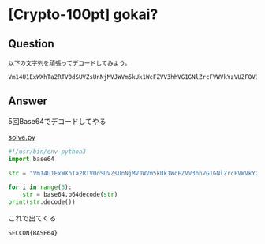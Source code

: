 # [Crypto-100pt] gokai?

## Question

```plane
以下の文字列を頑張ってデコードしてみよう。

Vm14U1ExWXhTa2RTV0dSUVZsUnNjMVJWVm5kUk1WcFZVV3hhVG1GNlZrcFVWVkYzVUZFOVBRPT0=
```

## Answer

5回Base64でデコードしてやる

[solve.py](solve.py)

```python
#!/usr/bin/env python3
import base64

str = "Vm14U1ExWXhTa2RTV0dSUVZsUnNjMVJWVm5kUk1WcFZVV3hhVG1GNlZrcFVWVkYzVUZFOVBRPT0="

for i in range(5):
    str = base64.b64decode(str)
print(str.decode())
```

これで出てくる

`SECCON{BASE64}`
